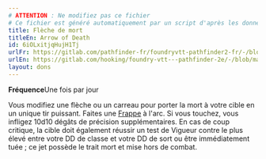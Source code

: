 ```yaml
---
# ATTENTION : Ne modifiez pas ce fichier
# Ce fichier est généré automatiquement par un script d'après les données du module Foundry VTT officiel et de sa traduction
title: Flèche de mort
titleEn: Arrow of Death
id: 6iOLxitjqHujH1Tj
urlFr: https://gitlab.com/pathfinder-fr/foundryvtt-pathfinder2-fr/-/blob/master/data/feats/6iOLxitjqHujH1Tj.htm
urlEn: https://gitlab.com/hooking/foundry-vtt---pathfinder-2e/-/blob/master/packs/data/feats.db/arrow-of-death.json
layout: dons
---
```

**Fréquence**Une fois par jour

Vous modifiez une flèche ou un carreau pour porter la mort à votre cible en un unique tir puissant. Faites une [Frappe](../actions/frapper.md) à l'arc. Si vous touchez, vous infligez 10d10 dégâts de précision supplémentaires. En cas de coup critique, la cible doit également réussir un test de Vigueur contre le plus élevé entre votre DD de classe et votre DD de sort ou être immédiatement tuée ; ce jet possède le trait mort et mise hors de combat.

